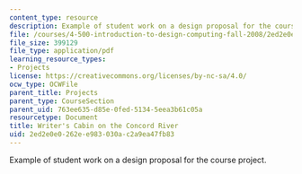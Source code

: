 ```yaml
---
content_type: resource
description: Example of student work on a design proposal for the course project.
file: /courses/4-500-introduction-to-design-computing-fall-2008/2ed2e0e0262ee983030ac2a9ea47fb83_assn1_5.pdf
file_size: 399129
file_type: application/pdf
learning_resource_types:
- Projects
license: https://creativecommons.org/licenses/by-nc-sa/4.0/
ocw_type: OCWFile
parent_title: Projects
parent_type: CourseSection
parent_uid: 763ee635-d85e-0fed-5134-5eea3b61c05a
resourcetype: Document
title: Writer's Cabin on the Concord River
uid: 2ed2e0e0-262e-e983-030a-c2a9ea47fb83
---
```

Example of student work on a design proposal for the course project.